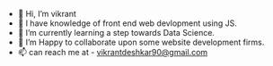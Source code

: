 - 👋 Hi, I’m vikrant
- 👀 I have knowledge of front end web devlopment using JS.
- 🌱 I’m currently learning a step towards Data Science.
- 💞️ I’m Happy to collaborate upon some website development firms.
- 📫 can reach me at - vikrantdeshkar90@gmail.com

<!---
vikrant-des/vikrant-des is a ✨ special ✨ repository because its `README.md` (this file) appears on your GitHub profile.
You can click the Preview link to take a look at your changes.
--->
